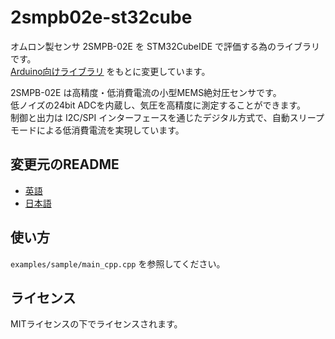 # 2smpb02e-st32cube

オムロン製センサ 2SMPB-02E を STM32CubeIDE で評価する為のライブラリです。  
[Arduino向けライブラリ](https://github.com/omron-devhub/2smpb02e-grove-arduino) をもとに変更しています。

2SMPB-02E は高精度・低消費電流の小型MEMS絶対圧センサです。  
低ノイズの24bit ADCを内蔵し、気圧を高精度に測定することができます。  
制御と出力は I2C/SPI インターフェースを通じたデジタル方式で、自動スリープモードによる低消費電流を実現しています。

## 変更元のREADME

- [英語](./OMRON_README.md)
- [日本語](./OMRON_README_ja.md)

## 使い方

`examples/sample/main_cpp.cpp` を参照してください。

## ライセンス

MITライセンスの下でライセンスされます。
